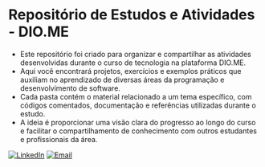 # Repositório de Estudos e Atividades - DIO.ME

- Este repositório foi criado para organizar e compartilhar as atividades desenvolvidas durante o curso de tecnologia na plataforma DIO.ME.
- Aqui você encontrará projetos, exercícios e exemplos práticos que auxiliam no aprendizado de diversas áreas da programação e desenvolvimento de software.
- Cada pasta contém o material relacionado a um tema específico, com códigos comentados, documentação e referências utilizadas durante o estudo.
- A ideia é proporcionar uma visão clara do progresso ao longo do curso e facilitar o compartilhamento de conhecimento com outros estudantes e profissionais da área.

[![LinkedIn](https://cdn-icons-png.flaticon.com/32/174/174857.png)](https://www.linkedin.com/in/icneto)  [![Email](https://cdn-icons-png.flaticon.com/32/732/732200.png)](mailto:ivo.neto603@gmail.com)